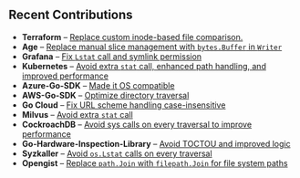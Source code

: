 ## Recent Contributions  

- **Terraform** – [Replace custom inode-based file comparison.](https://github.com/hashicorp/terraform/pull/36562)  
- **Age** – [Replace manual slice management with `bytes.Buffer` in `Writer`](https://github.com/FiloSottile/age/pull/619)  
- **Grafana** – [Fix `Lstat` call and symlink permission](https://github.com/grafana/grafana/pull/100319)  
- **Kubernetes** – [Avoid extra `stat` call, enhanced path handling, and improved performance](https://github.com/kubernetes/kubernetes/pull/129944)  
- **Azure-Go-SDK** – [Made it OS compatible](https://github.com/Azure/azure-sdk-for-go/pull/24040)  
- **AWS-Go-SDK** – [Optimize directory traversal](https://github.com/aws/aws-sdk-go-v2/pull/2970)  
- **Go Cloud** – [Fix URL scheme handling case-insensitive](https://github.com/google/go-cloud/pull/3521)  
- **Milvus** – [Avoid extra `stat` call](https://github.com/milvus-io/milvus/pull/39623)  
- **CockroachDB** – [Avoid sys calls on every traversal to improve performance](https://github.com/cockroachdb/cockroach/pull/139108)  
- **Go-Hardware-Inspection-Library** – [Avoid TOCTOU and improved logic](https://github.com/jaypipes/ghw/pull/400)  
- **Syzkaller** – [Avoid `os.Lstat` calls on every traversal](https://github.com/google/syzkaller/pull/5724)  
- **Opengist** – [Replace `path.Join` with `filepath.Join` for file system paths](https://github.com/thomiceli/opengist/pull/414)  

  






